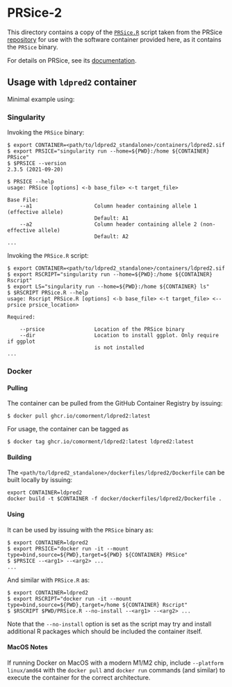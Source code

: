 # PRSice-2

This directory contains a copy of the [``PRSice.R``](https://github.com/choishingwan/PRSice/blob/2.3.5/PRSice.R) script taken from the PRSice [repository](https://github.com/choishingwan/PRSice/tree/2.3.5) for use with the software container provided here, as it contains the ``PRSice`` binary.

For details on PRSice, see its [documentation](https://choishingwan.github.io/PRSice/).

## Usage with ``ldpred2`` container

Minimal example using:

### Singularity

Invoking the ``PRSice`` binary:

```
$ export CONTAINER=<path/to/ldpred2_standalone>/containers/ldpred2.sif
$ export PRSICE="singularity run --home=${PWD}:/home ${CONTAINER} PRSice"
$ $PRSICE --version
2.3.5 (2021-09-20) 

$ PRSICE --help
usage: PRSice [options] <-b base_file> <-t target_file>

Base File:
    --a1                    Column header containing allele 1 (effective allele)
                            Default: A1
    --a2                    Column header containing allele 2 (non-effective allele)
                            Default: A2
...
```

Invoking the ``PRSice.R`` script: 
```
$ export CONTAINER=<path/to/ldpred2_standalone>/containers/ldpred2.sif
$ export RSCRIPT="singularity run --home=${PWD}:/home ${CONTAINER} Rscript"
$ export LS="singularity run --home=${PWD}:/home ${CONTAINER} ls"
$ $RSCRIPT PRSice.R --help
usage: Rscript PRSice.R [options] <-b base_file> <-t target_file> <--prsice prsice_location>

Required:

    --prsice                Location of the PRSice binary
    --dir                   Location to install ggplot. Only require if ggplot
                            is not installed
...
```

### Docker

#### Pulling

The container can be pulled from the GitHub Container Registry by issuing:

```
$ docker pull ghcr.io/comorment/ldpred2:latest
```

For usage, the container can be tagged as
```
$ docker tag ghcr.io/comorment/ldpred2:latest ldpred2:latest
```

#### Building

The ``<path/to/ldpred2_standalone>/dockerfiles/ldpred2/Dockerfile`` can be built locally by issuing:

```
export CONTAINER=ldpred2
docker build -t $CONTAINER -f docker/dockerfiles/ldpred2/Dockerfile .
```
#### Using

It can be used by issuing with the ``PRSice`` binary as:

```
$ export CONTAINER=ldpred2
$ export PRSICE="docker run -it --mount type=bind,source=${PWD},target=${PWD} ${CONTAINER} PRSice"
$ $PRSICE --<arg1> --<arg2> ...
...
```

And similar with ``PRSice.R`` as:

```
$ export CONTAINER=ldpred2
$ export RSCRIPT="docker run -it --mount type=bind,source=${PWD},target=/home ${CONTAINER} Rscript"
$ $RSCRIPT $PWD/PRSice.R --no-install --<arg1> --<arg2> ...
```

Note that the ``--no-install`` option is set as the script may try and install additional R packages which should be included the container itself.

#### MacOS Notes

If running Docker on MacOS with a modern M1/M2 chip, include `--platform linux/amd64` with the `docker pull` and `docker run` commands (and similar) to execute the container for the correct architecture.
